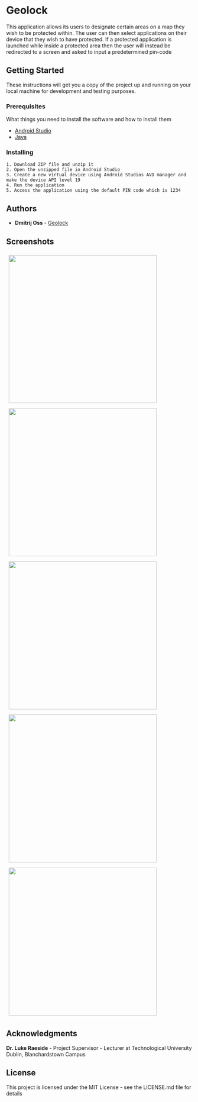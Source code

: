 # Geolock

This application allows its users to designate certain areas on a map they wish to be protected within. The user can then select applications on their device that they wish to have protected.  If a protected application is launched while inside a protected area then the user will instead be redirected to a screen and asked to input a predetermined pin-code

## Getting Started

These instructions will get you a copy of the project up and running on your local machine for development and testing purposes.


### Prerequisites

What things you need to install the software and how to install them

- [Android Studio](https://developer.android.com/studio)
- [Java](https://www.java.com/en/download/)

### Installing

```
1. Download ZIP file and unzip it
2. Open the unzipped file in Android Studio
3. Create a new virtual device using Android Studios AVD manager and make the device API level 19
4. Run the application 
5. Access the application using the default PIN code which is 1234
```

## Authors

* **Dmitrij Oss** - [Geolock](https://github.com/DmitrijOss/Geolock)

## Screenshots

<img src="https://i.imgur.com/r2SZvkm.png" width="400" style="padding:7px">
<img src="https://i.imgur.com/mY7Xj7p.png" width="400" style="padding:7px">
<img src="https://i.imgur.com/0V3XSnP.png" width="400" style="padding:7px">
<img src="https://i.imgur.com/ULJ0mpr.png" width="400" style="padding:7px">
<img src="https://i.imgur.com/IUiG4DM.png" width="400" style="padding:7px">

## Acknowledgments

**Dr. Luke Raeside** - Project Supervisor - Lecturer at Technological University Dublin, Blanchardstown Campus

## License

This project is licensed under the MIT License - see the LICENSE.md file for details



